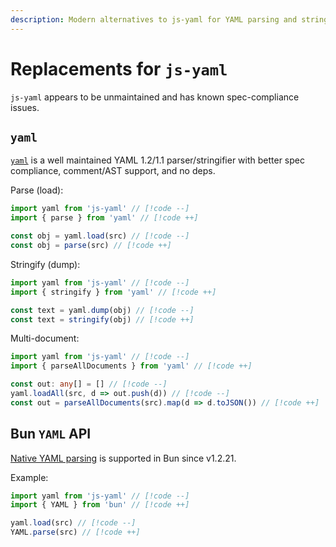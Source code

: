```yaml
---
description: Modern alternatives to js-yaml for YAML parsing and stringifying
---
```


# Replacements for `js-yaml`

`js-yaml` appears to be unmaintained and has known spec-compliance issues.

## `yaml`

[`yaml`](https://github.com/eemeli/yaml) is a well maintained YAML 1.2/1.1 parser/stringifier with better spec compliance, comment/AST support, and no deps.

Parse (load):

```ts
import yaml from 'js-yaml' // [!code --]
import { parse } from 'yaml' // [!code ++]

const obj = yaml.load(src) // [!code --]
const obj = parse(src) // [!code ++]
```

Stringify (dump):

```ts
import yaml from 'js-yaml' // [!code --]
import { stringify } from 'yaml' // [!code ++]

const text = yaml.dump(obj) // [!code --]
const text = stringify(obj) // [!code ++]
```

Multi-document:

```ts
import yaml from 'js-yaml' // [!code --]
import { parseAllDocuments } from 'yaml' // [!code ++]

const out: any[] = [] // [!code --]
yaml.loadAll(src, d => out.push(d)) // [!code --]
const out = parseAllDocuments(src).map(d => d.toJSON()) // [!code ++]
```

## Bun `YAML` API

[Native YAML parsing](https://bun.com/blog/release-notes/bun-v1.2.21#native-yaml-support) is supported in Bun since v1.2.21.

Example:

```ts
import yaml from 'js-yaml' // [!code --]
import { YAML } from 'bun' // [!code ++]

yaml.load(src) // [!code --]
YAML.parse(src) // [!code ++]
```